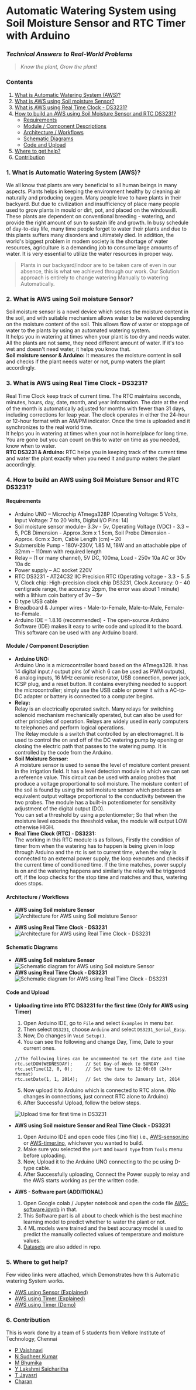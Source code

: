 # **Automatic Watering System using Soil Moisture Sensor and RTC Timer with Arduino**
### *Technical Answers to Real-World Problems*  
> *Know the plant, Grow the plant!*

### Contents
1. [What is Automatic Watering System (AWS)?](#1-what-is-automatic-watering-system-aws)
2. [What is AWS using Soil moisture Sensor?](#2-what-is-aws-using-soil-moisture-sensor)
3. [What is AWS using Real Time Clock - DS3231?](#3-what-is-aws-using-real-time-clock---ds3231)
4. [How to build an AWS using Soil Moisture Sensor and RTC DS3231?](#4-how-to-build-an-aws-using-soil-moisture-sensor-and-rtc-ds3231)
   - [Requirements](#requirements)
   - [Module / Component Descriptions](#module--component-description)
   - [Architecture / Workflows](#architecture--workflows)
   - [Schematic Diagrams](#schematic-diagrams)
   - [Code and Upload](#code-and-upload)
5. [Where to get help?](#5-where-to-get-help)
6. [Contribution](#6-contribution)


### 1. What is Automatic Watering System (AWS)?
We all know that plants are very beneficial to all human beings in many aspects. Plants helps in keeping the environment healthy by cleaning air naturally and producing oxygen. Many people love to have plants in their backyard. But due to civilization and insufficiency of place many people used to grow plants in mould or dirt, pot, and placed on the windowsill. These plants are dependent on conventional breeding - watering, and provide the right amount of sun to sustain life and growth. In busy schedule of day-to-day life, many time people forget to water their plants and due to this plants suffers many disorders and ultimately died. In addition, the world's biggest problem in modem society is the shortage of water resources, agriculture is a demanding job to consume large amounts of water. It is very essential to utilize the water resources in proper way.  
> Plants in our backyard/indoor are to be taken care of even in our absence, this is what we achieved through our work. Our Solution approach is entirely to change watering Manually to watering Automatically.  

### 2. What is AWS using Soil moisture Sensor?  
Soil moisture sensor is a novel device which senses the moisture content in the soil, and with suitable mechanism allows water to be watered depending on the moisture content of the soil. This allows flow of water or stoppage of water to the plants by using an automated watering system.  
It helps you in watering at times when your plant is too dry and needs water. All the plants are not same, they need different amount of water. If it's too wet and doesn't need water, it helps you know that.  
**Soil moisture sensor & Arduino:** It measures the moisture content in soil and checks if the plant needs water or not, pump waters the plant accordingly.  

### 3. What is AWS using Real Time Clock - DS3231?  
Real Time Clock keep track of current time. The RTC maintains seconds, minutes, hours, day, date, month, and year information. The date at the end of the month is automatically adjusted for months with fewer than 31 days, including corrections for leap year. The clock operates in either the 24-hour or 12-hour format with an AM/PM indicator. Once the time is uploaded and it synchronizes to the real world time.  
It helps you in watering at times when your not in home/place for long time. You are gone but you can count on this to water on time as you needed, know when to water.  
**RTC DS3231 & Arduino:** RTC helps you in keeping track of the current time and water the plant exactly when you need it and pump waters the plant accordingly.  

### 4. How to build an AWS using Soil Moisture Sensor and RTC DS3231?  

#### Requirements
* Arduino UNO –  Microchip ATmega328P (Operating Voltage: 5 Volts, Input Voltage: 7 to 20 Volts, Digital I/O Pins: 14)
* Soil moisture sensor module– 3.3v - 5v, Operating Voltage (VDC) - 3.3 ~ 5, PCB Dimension - Approx.3cm x 1.5cm, Soil Probe Dimension - Approx. 6cm x 3cm, Cable Length (cm) – 20
* Submersible Pump - 180V-230V, 1.85 M, 18W and an attachable pipe of 32mm – 110mm with required length
* Relay – (1 or many channel), 5V DC, 100ma, Load - 250v 10a AC or 30v 10a dc
* Power supply – AC socket 220V
* RTC DS3231 - AT24C32 IIC Precision RTC (Operating voltage - 3.3 - 5 .5 V, Clock chip: High-precision clock chip DS3231, Clock Accuracy: 0 - 40 centigrade range, the accuracy 2ppm, the error was about 1 minute) with a lithium coin battery of 3v – 5v
* D type USB cable
* Breadboard & Jumper wires - Male-to-Female, Male-to-Male, Female-to-Female.
* Arduino IDE – 1.8.16 (recommended) - The open-source Arduino Software (IDE) makes it easy to write code and upload it to the board. This software can be used with any Arduino board.

#### Module / Component Description
* **Arduino UNO:**  
  Arduino Uno is a microcontroller board based on the ATmega328. It has 14 digital input / output pins (of which 6 can be used as PWM outputs), 6 analog inputs, 16 MHz ceramic resonator, USB connection, power jack, ICSP plug, and a reset button. It contains everything needed to support the microcontroller; simply use the USB cable or power it with a AC-to-DC adapter or battery is connected to a computer begins.
* **Relay:**  
  Relay is an electrically operated switch. Many relays for switching solenoid mechanism mechanically operated, but can also be used for other principles of operation. Relays are widely used in early computers to telephones and perform logical operations.  
  The Relay module is a switch that controlled by an electromagnet. It is used to control the on and off of the DC watering pump by opening or closing the electric path that passes to the watering pump. It is controlled by the code from the Arduino.
* **Soil Moisture Sensor:**  
  A moisture sensor is used to sense the level of moisture content present in the irrigation field. It has a level detection module in which we can set a reference value. This circuit can be used with analog probes that produce a voltage proportional to soil moisture. The moisture content of the soil is found by using the soil moisture sensor which produces an equivalent output voltage proportional to the conductivity between the two probes. The module has a built-in potentiometer for sensitivity adjustment of the digital output (DO).  
  You can set a threshold by using a potentiometer; So that when the moisture level exceeds the threshold value, the module will output LOW otherwise HIGH.  
* **Real Time Clock (RTC) - DS3231:**  
  The working in this RTC module is as follows, Firstly the condition of timer from when the watering has to happen is being given in loop through Arduino and the rtc is set to current time, when the relay is connected to an external power supply, the loop executes and checks if the current time of conditioned time. If the time matches, power supply is on and the watering happens and similarly the relay will be triggered off, if the loop checks for the stop time and matches and thus, watering does stops.  

#### Architecture / Workflows  
* **AWS using Soil moisture Sensor**
  ![Architecture for AWS using Soil moisture Sensor](https://github.com/Vaishnavi-Pothugunta/Automatic-Watering-System/blob/main/AWS-Images/AWS-arch-sensor.png)
  
* **AWS using Real Time Clock - DS3231**
  ![Architecture for AWS using Real Time Clock - DS3231](https://github.com/Vaishnavi-Pothugunta/Automatic-Watering-System/blob/main/AWS-Images/AWS-arch-timer.png)
 
#### Schematic Diagrams
* **AWS using Soil moisture Sensor**
  ![Schematic diagram for AWS using Soil moisture Sensor](https://github.com/Vaishnavi-Pothugunta/Automatic-Watering-System/blob/main/AWS-Images/AWS-con-sensor.png)
* **AWS using Real Time Clock - DS3231**
  ![Schematic diagram for AWS using Real Time Clock - DS3231](https://github.com/Vaishnavi-Pothugunta/Automatic-Watering-System/blob/main/AWS-Images/AWS-con-timer.png)

#### Code and Upload
* **Uploading time into RTC DS3231 for the first time (Only for AWS using Timer)**  

  1. Open Arduino IDE, go to `File` and select `Examples` in menu bar.
  2. Then select `DS3231`, choose `Arduino` and select `DS3231_Serial_Easy`.
  3. Now, Do changes in `Void Setup()`.
  4. You can see the following and change Day, Time, Date to your current ones.
   ```
   //The following lines can be uncommented to set the date and time
   rtc.setDOW(WEDNESDAY);     // Set Day-of-Week to SUNDAY
   rtc.setTime(12, 0, 0);     // Set the time to 12:00:00 (24hr format)
   rtc.setDate(1, 1, 2014);   // Set the date to January 1st, 2014
   ```
   5. Now upload it to Arduino which is connected to RTC alone. (No changes in connections, just connect RTC alone to Arduino)
   6. After Successful Upload, follow the below steps.

  ![Upload time for first time in DS3231](https://github.com/Vaishnavi-Pothugunta/Automatic-Watering-System/blob/main/AWS-Images/AWS-timer-example.png)

* **AWS using Soil moisture Sensor and Real Time Clock - DS3231**  

  1. Open Arduino IDE and open code files (.ino file) i.e., [AWS-sensor.ino](https://github.com/Vaishnavi-Pothugunta/Automatic-Watering-System/blob/main/AWS-Code/Automatic%20Watering%20System%20-%20Sensor.ino) or [AWS-timer.ino](https://github.com/Vaishnavi-Pothugunta/Automatic-Watering-System/blob/main/AWS-Code/Automatic%20Watering%20System%20-%20Timer.ino), whichever you wanted to build.
  2. Make sure you selected the `port` and `board type` from `Tools` menu before uploading.
  3. Now, Upload it to the Arduino UNO connecting to the pc using D-type cable.
  4. After Successfully uploading, Connect the Power supply to relay and the AWS starts working as per the written code.

* **AWS - Software part (ADDITIONAL)**
  1. Open Google colab / Jupyter notebook and open the code file [AWS-software.ipynb](https://github.com/Vaishnavi-Pothugunta/Automatic-Watering-System/blob/main/AWS-Code/TARP_SOFTWARE.ipynb) in that.
  2. This Software part is all about to check which is the best machine learning model to predict whether to water the plant or not.
  3. 4 ML models were trained and the best accuracy model is used to predict the manually collected values of temperature and moisture values.
  4. [Datasets](https://github.com/Vaishnavi-Pothugunta/Automatic-Watering-System/blob/main/AWS-Dataset.csv) are also added in repo.

### 5. Where to get help?  
Few video links were attached, which Demonstrates how this Automatic watering System works. 
  - [AWS using Sensor (Explained)](https://drive.google.com/file/d/10fOE0BtBTWe_BWOAbMEBUET6oRx-6mro/view?usp=sharing)
  - [AWS using Timer (Explained)](https://drive.google.com/file/d/1Tco9xD43NAFRuQMOlxpQKpyb7fU_gnpl/view?usp=sharing)
  - [AWS using Timer (Demo)](https://drive.google.com/file/d/17K4f0TS3x0JXuY7_YOmEyvH30YnfYwYq/view?usp=sharing)

### 6. Contribution
This is work done by a team of 5 students from Vellore Institute of Technology, Chennai
  - [P Vaishnavi](https://github.com/Vaishnavi-Pothugunta)
  - [N Sudheer Kumar](https://github.com/NelakurthiSudheer)
  - [M Bhumika](https://github.com/Bhumika-Manchikanti)
  - [Y Lakshmi Saicharitha](https://github.com/LakshmiSaicharitha-Yallarubailu)
  - [T Jayasri](https://github.com/jayasrireddy19)
  - [Charan](https://github.com/charan187)
